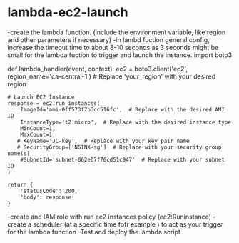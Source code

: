 # lambda-ec2-launch
-create the lambda function. (include the environment variable, like region and other parameters if necessary)
-in lambd fuction general config, increase the timeout time to about 8-10 seconds as 3 seconds might be small for the lambda fuction to trigger and launch the instance.
import boto3

def lambda_handler(event, context):
    ec2 = boto3.client('ec2', region_name='ca-central-1')  # Replace 'your_region' with your desired region

    # Launch EC2 Instance
    response = ec2.run_instances(
        ImageId='ami-0ff573f7b3cc516fc',  # Replace with the desired AMI ID
        InstanceType='t2.micro',  # Replace with the desired instance type
        MinCount=1,
        MaxCount=1,
       # KeyName='JC-key',  # Replace with your key pair name
       # SecurityGroup=['NGINX-sg']  # Replace with your security group name(s)
        #SubnetId='subnet-062e07f76cd51c947'  # Replace with your subnet ID
    )

    return {
        'statusCode': 200,
        'body': response
    }

-create and IAM role with run ec2 instances policy (ec2:Runinstance)
-create a scheduler (at a specific time fofr example ) to act as your trigger for the lambda function
-Test and deploy the lambda script
